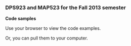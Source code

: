 ### DPS923 and MAP523 for the Fall 2013 semester

**Code samples**

Use your browser to view the code examples.

Or, you can pull them to your computer.
